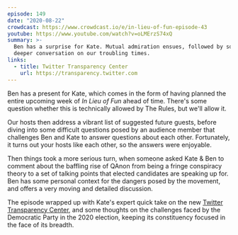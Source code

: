```yaml
---
episode: 149
date: "2020-08-22"
crowdcast: https://www.crowdcast.io/e/in-lieu-of-fun-episode-43
youtube: https://www.youtube.com/watch?v=oLMErzS74xQ
summary: >-
  Ben has a surprise for Kate. Mutual admiration ensues, followed by some
  deeper conversation on our troubling times.
links:
  - title: Twitter Transparency Center
    url: https://transparency.twitter.com
---
```


Ben has a present for Kate, which comes in the form of having planned the
entire upcoming week of *In Lieu of Fun* ahead of time. There's some question
whether this is technically allowed by The Rules, but we'll allow it.

Our hosts then address a vibrant list of suggested future guests, before diving
into some difficult questions posed by an audience member that challenges Ben
and Kate to answer questions about each other. Fortunately, it turns out your
hosts like each other, so the answers were enjoyable.

Then things took a more serious turn, when someone asked Kate & Ben to comment
about the baffling rise of QAnon from being a fringe conspiracy theory to a set
of talking points that elected candidates are speaking up for. Ben has some
personal context for the dangers posed by the movement, and offers a very
moving and detailed discussion.

The episode wrapped up with Kate's expert quick take on the new [Twitter
Transparency Center](https://transparency.twitter.com), and some thoughts on
the challenges faced by the Democratic Party in the 2020 election, keeping its
constituency focused in the face of its breadth.
